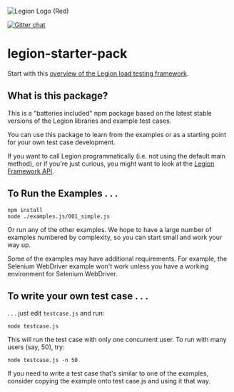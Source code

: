 
![Legion Logo (Red)](./docs/logo-red.png "Legion Framework")

[![Gitter chat](https://badges.gitter.im/gitterHQ/gitter.png)](https://gitter.im/legion-starter-pack/Lobby#)

legion-starter-pack
===================

Start with this [overview of the Legion load testing
framework](http://lane-webperformance.github.io/legion-starter-pack/).

What is this package?
---------------------

This is a "batteries included" npm package based on the latest stable
versions of the Legion libraries and example test cases.

You can use this package to learn from the examples or as a starting point for
your own test case development.

If you want to call Legion programmatically (i.e. not using the default main
method), or if you're just curious, you might want to look at the
[Legion Framework API](https://github.com/lane-webperformance/legion).

To Run the Examples . . .
-------------------------

	npm install
	node ./examples.js/001_simple.js

Or run any of the other examples. We hope to have a large number of examples
numbered by complexity, so you can start small and work your way up.

Some of the examples may have additional requirements. For example, the
Selenium WebDriver example won't work unless you have a working environment
for Selenium WebDriver.

To write your own test case . . .
--------------------------------

. . . just edit `testcase.js` and run:

	node testcase.js

This will run the test case with only one concurrent user. To run with many
users (say, 50), try:

	node testcase.js -n 50

If you need to write a test case that's similar to one of the examples, consider
copying the example onto test case.js and using it that way.
